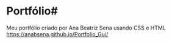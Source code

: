 # Portfólio#
Meu portfólio criado por Ana Beatriz Sena usando CSS e HTML
https://anabsena.github.io/Portfolio_Gui/
